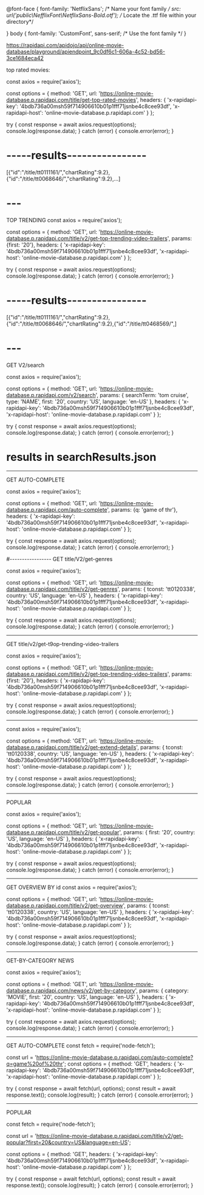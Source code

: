 @font-face {
  font-family: 'NetflixSans'; /* Name your font family */
  src: url('public\NefflixFont\NetflixSans-Bold.otf'); /* Locate the .ttf file within your directory*/
  
}
body {
  font-family: 'CustomFont', sans-serif; /* Use the font family */
}

https://rapidapi.com/apidojo/api/online-movie-database/playground/apiendpoint_9c0df6c1-606a-4c52-bd56-3ce1684eca42

top rated movies:

const axios = require('axios');

const options = {
method: 'GET',
url: 'https://online-movie-database.p.rapidapi.com/title/get-top-rated-movies',
headers: {
'x-rapidapi-key': '4bdb736a00msh59f714906610b01p1fff71jsnbe4c8cee93df',
'x-rapidapi-host': 'online-movie-database.p.rapidapi.com'
}
};

try {
const response = await axios.request(options);
console.log(response.data);
} catch (error) {
console.error(error);
}

# -----results----------------

[{"id":"/title/tt0111161/","chartRating":9.2},{"id":"/title/tt0068646/","chartRating":9.2},...]

# ---

TOP TRENDING
const axios = require('axios');

const options = {
method: 'GET',
url: 'https://online-movie-database.p.rapidapi.com/title/v2/get-top-trending-video-trailers',
params: {first: '20'},
headers: {
'x-rapidapi-key': '4bdb736a00msh59f714906610b01p1fff71jsnbe4c8cee93df',
'x-rapidapi-host': 'online-movie-database.p.rapidapi.com'
}
};

try {
const response = await axios.request(options);
console.log(response.data);
} catch (error) {
console.error(error);
}

# -----results----------------

[{"id":"/title/tt0111161/","chartRating":9.2},{"id":"/title/tt0068646/","chartRating":9.2},{"id":"/title/tt0468569/",]

# ---

GET V2/search

const axios = require('axios');

const options = {
method: 'GET',
url: 'https://online-movie-database.p.rapidapi.com/v2/search',
params: {
searchTerm: 'tom cruise',
type: 'NAME',
first: '20',
country: 'US',
language: 'en-US'
},
headers: {
'x-rapidapi-key': '4bdb736a00msh59f714906610b01p1fff71jsnbe4c8cee93df',
'x-rapidapi-host': 'online-movie-database.p.rapidapi.com'
}
};

try {
const response = await axios.request(options);
console.log(response.data);
} catch (error) {
console.error(error);
}

# results in searchResults.json

---

GET AUTO-COMPLETE

const axios = require('axios');

const options = {
method: 'GET',
url: 'https://online-movie-database.p.rapidapi.com/auto-complete',
params: {q: 'game of thr'},
headers: {
'x-rapidapi-key': '4bdb736a00msh59f714906610b01p1fff71jsnbe4c8cee93df',
'x-rapidapi-host': 'online-movie-database.p.rapidapi.com'
}
};

try {
const response = await axios.request(options);
console.log(response.data);
} catch (error) {
console.error(error);
}

#-----------------
GET title/V2/get-genres

const axios = require('axios');

const options = {
method: 'GET',
url: 'https://online-movie-database.p.rapidapi.com/title/v2/get-genres',
params: {
tconst: 'tt0120338',
country: 'US',
language: 'en-US'
},
headers: {
'x-rapidapi-key': '4bdb736a00msh59f714906610b01p1fff71jsnbe4c8cee93df',
'x-rapidapi-host': 'online-movie-database.p.rapidapi.com'
}
};

try {
const response = await axios.request(options);
console.log(response.data);
} catch (error) {
console.error(error);
}

********************

GET title/v2/get-t9op-trending-video-trailers

const axios = require('axios');

const options = {
  method: 'GET',
  url: 'https://online-movie-database.p.rapidapi.com/title/v2/get-top-trending-video-trailers',
  params: {first: '20'},
  headers: {
    'x-rapidapi-key': '4bdb736a00msh59f714906610b01p1fff71jsnbe4c8cee93df',
    'x-rapidapi-host': 'online-movie-database.p.rapidapi.com'
  }
};

try {
	const response = await axios.request(options);
	console.log(response.data);
} catch (error) {
	console.error(error);
}

******************
const axios = require('axios');

const options = {
  method: 'GET',
  url: 'https://online-movie-database.p.rapidapi.com/title/v2/get-extend-details',
  params: {
    tconst: 'tt0120338',
    country: 'US',
    language: 'en-US'
  },
  headers: {
    'x-rapidapi-key': '4bdb736a00msh59f714906610b01p1fff71jsnbe4c8cee93df',
    'x-rapidapi-host': 'online-movie-database.p.rapidapi.com'
  }
};

try {
	const response = await axios.request(options);
	console.log(response.data);
} catch (error) {
	console.error(error);
}

*****************
POPULAR


const axios = require('axios');

const options = {
  method: 'GET',
  url: 'https://online-movie-database.p.rapidapi.com/title/v2/get-popular',
  params: {
    first: '20',
    country: 'US',
    language: 'en-US'
  },
  headers: {
    'x-rapidapi-key': '4bdb736a00msh59f714906610b01p1fff71jsnbe4c8cee93df',
    'x-rapidapi-host': 'online-movie-database.p.rapidapi.com'
  }
};

try {
	const response = await axios.request(options);
	console.log(response.data);
} catch (error) {
	console.error(error);
}

********************
GET OVERVIEW BY id
const axios = require('axios');

const options = {
  method: 'GET',
  url: 'https://online-movie-database.p.rapidapi.com/title/v2/get-overview',
  params: {
    tconst: 'tt0120338',
    country: 'US',
    language: 'en-US'
  },
  headers: {
    'x-rapidapi-key': '4bdb736a00msh59f714906610b01p1fff71jsnbe4c8cee93df',
    'x-rapidapi-host': 'online-movie-database.p.rapidapi.com'
  }
};

try {
	const response = await axios.request(options);
	console.log(response.data);
} catch (error) {
	console.error(error);
}
********************
GET-BY-CATEGORY NEWS

const axios = require('axios');

const options = {
  method: 'GET',
  url: 'https://online-movie-database.p.rapidapi.com/news/v2/get-by-category',
  params: {
    category: 'MOVIE',
    first: '20',
    country: 'US',
    language: 'en-US'
  },
  headers: {
    'x-rapidapi-key': '4bdb736a00msh59f714906610b01p1fff71jsnbe4c8cee93df',
    'x-rapidapi-host': 'online-movie-database.p.rapidapi.com'
  }
};

try {
	const response = await axios.request(options);
	console.log(response.data);
} catch (error) {
	console.error(error);
}
********************
GET AUTO-COMPLETE
const fetch = require('node-fetch');

const url = 'https://online-movie-database.p.rapidapi.com/auto-complete?q=game%20of%20thr';
const options = {
  method: 'GET',
  headers: {
    'x-rapidapi-key': '4bdb736a00msh59f714906610b01p1fff71jsnbe4c8cee93df',
    'x-rapidapi-host': 'online-movie-database.p.rapidapi.com'
  }
};

try {
	const response = await fetch(url, options);
	const result = await response.text();
	console.log(result);
} catch (error) {
	console.error(error);
}


*****************
POPULAR

const fetch = require('node-fetch');

const url = 'https://online-movie-database.p.rapidapi.com/title/v2/get-popular?first=20&country=US&language=en-US';

const options = {
  method: 'GET',
  headers: {
    'x-rapidapi-key': '4bdb736a00msh59f714906610b01p1fff71jsnbe4c8cee93df',
    'x-rapidapi-host': 'online-movie-database.p.rapidapi.com'
  }
};

try {
	const response = await fetch(url, options);
	const result = await response.text();
	console.log(result);
} catch (error) {
	console.error(error);
}